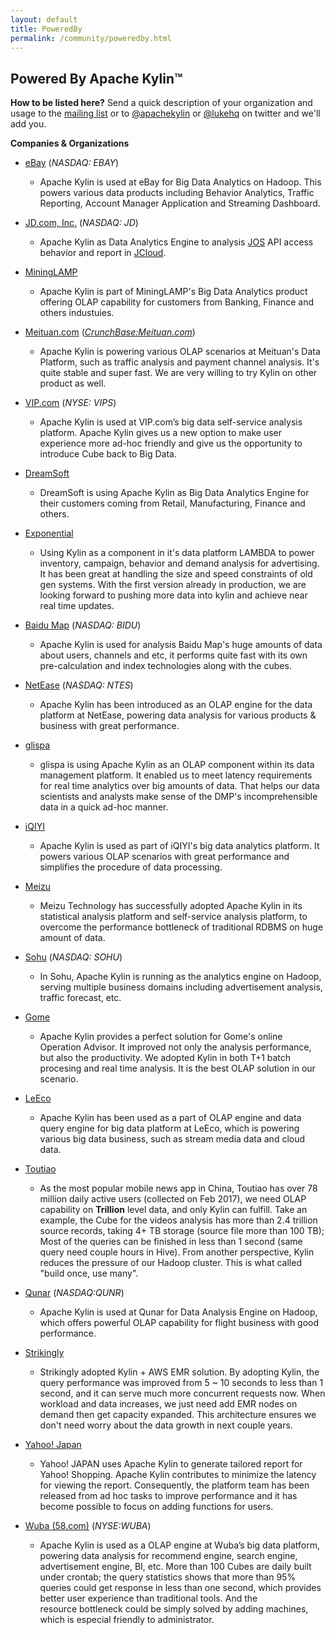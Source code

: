 ```yaml
---
layout: default
title: PoweredBy
permalink: /community/poweredby.html
---		
```


## Powered By Apache Kylin™

__How to be listed here?__
Send a quick description of your organization and usage to the [mailing list](mailto:user@kylin.apache.org) or to [@apachekylin](https://twitter.com/apachekylin) or [@lukehq](https://twitter.com/lukehq) on twitter and we'll add you.

__Companies & Organizations__

* [eBay](http://www.ebay.com)  (_NASDAQ: EBAY_)
    * Apache Kylin is used at eBay for Big Data Analytics on Hadoop. This powers various data products including Behavior Analytics, Traffic Reporting, Account Manager Application and Streaming Dashboard.
* [JD.com, Inc.](http://www.jd.com)  (_NASDAQ: JD_)
    * Apache Kylin as Data Analytics Engine to analysis [JOS](http://jos.jd.com) API access behavior and report in [JCloud](http://www.jcloud.com).
* [MiningLAMP](http://www.mininglamp.com)
    * Apache Kylin is part of MiningLAMP's Big Data Analytics product offering OLAP capability for customers from Banking, Finance and others industuies.
* [Meituan.com](http://www.meituan.com) (_[CrunchBase:Meituan.com](https://www.crunchbase.com/organization/meituan-com)_)
    * Apache Kylin is powering various OLAP scenarios at Meituan's Data Platform, such as traffic analysis and payment channel analysis. It's quite stable and super fast. We are very willing to try Kylin on other product as well.
* [VIP.com](http://www.vip.com)  (_NYSE: VIPS_)
    * Apache Kylin is used at VIP.com’s big data self-service analysis platform. Apache Kylin gives us a new option to make user experience more ad-hoc friendly and give us the opportunity to introduce Cube back to Big Data.
* [DreamSoft](http://www.dream-it.cn/)
    * DreamSoft is using Apache Kylin as Big Data Analytics Engine for their customers coming from Retail, Manufacturing, Finance and others.
* [Exponential](http://www.exponential.com)
	* Using Kylin as a component in it's data platform LAMBDA to power inventory, campaign, behavior and demand analysis for advertising. It has been great at handling the size and speed constraints of old gen systems. With the first version already in production, we are looking forward to pushing more data into kylin and achieve near real time updates. 
* [Baidu Map](http://map.baidu.com/)  (_NASDAQ: BIDU_)
	* Apache Kylin is used for analysis Baidu Map's huge amounts of data about users, channels and etc, it performs quite fast with its own pre-calculation and index technologies along with the cubes.
* [NetEase](http://www.163.com/)  (_NASDAQ: NTES_)
	* Apache Kylin has been introduced as an OLAP engine for the data platform at NetEase, powering data analysis for various products & business with great performance.
* [glispa](https://www.glispa.com/)  
	* glispa is using Apache Kylin as an OLAP component within its data management platform. It enabled us to meet latency requirements for real time analytics over big amounts of data. That helps our data scientists and analysts make sense of the DMP's incomprehensible data in a quick ad-hoc manner.
* [iQIYI](http://www.iqiyi.com/)  
    * Apache Kylin is used as part of iQIYI's big data analytics platform. It powers various OLAP scenarios with great performance and simplifies the procedure of data processing.
* [Meizu](https://www.meizu.com)  
    * Meizu Technology has successfully adopted Apache Kylin in its statistical analysis platform and self-service analysis platform, to overcome the performance bottleneck of traditional RDBMS on huge amount of data. 
* [Sohu](https://www.sohu.com)   (_NASDAQ: SOHU_)
    * In Sohu, Apache Kylin is running as the analytics engine on Hadoop, serving multiple business domains including advertisement analysis, traffic forecast, etc.
* [Gome](https://www.gome.com.cn/)  
    * Apache Kylin provides a perfect solution for Gome's online Operation Advisor. It improved not only the analysis performance, but also the productivity. We adopted Kylin in both T+1 batch procesing and real time analysis. It is the best OLAP solution in our scenario.    
* [LeEco](http://www.leeco.com/)  
    * Apache Kylin has been used as a part of OLAP engine and data query engine for big data platform at LeEco, which is powering various big data business, such as stream media data and cloud data.
* [Toutiao](https://www.toutiao.com/)  
    * As the most popular mobile news app in China, Toutiao has over 78 million daily active users (collected on Feb 2017), we need OLAP capability on **Trillion** level data, and only Kylin can fulfill. Take an example, the Cube for the videos analysis has more than 2.4 trillion source records, taking 4+ TB storage (source file more than 100 TB); Most of the queries can be finished in less than 1 second (same query need couple hours in Hive). From another perspective, Kylin reduces the pressure of our Hadoop cluster. This is what called "build once, use many".     
* [Qunar](https://www.qunar.com)  (_NASDAQ:QUNR_)
    * Apache Kylin is used at Qunar for Data Analysis Engine on Hadoop, which offers powerful OLAP capability for flight business with good performance.
* [Strikingly](https://strikingly.com/) 
    * Strikingly adopted Kylin + AWS EMR solution. By adopting Kylin, the query performance was improved from 5 ~ 10 seconds to less than 1 second, and it can serve much more concurrent requests now. When workload and data increases, we just need add EMR nodes on demand then get capacity expanded. This architecture ensures we don't need worry about the data growth in next couple years.
* [Yahoo! Japan](https://about.yahoo.co.jp/info/en/) 
    * Yahoo! JAPAN uses Apache Kylin to generate tailored report for Yahoo! Shopping. Apache Kylin contributes to minimize the latency for viewing the report. Consequently, the platform team has been released from ad hoc tasks to improve performance and it has become possible to focus on adding functions for users.

* [Wuba (58.com)](https://www.58.com)  (_NYSE:WUBA_)
    * Apache Kylin is used as a OLAP engine at Wuba’s big data platform, powering data analysis for recommend engine, search engine, advertisement engine, BI, etc. More than 100 Cubes are daily built under crontab; the query statistics shows that more than 95% queries could get response in less than one second, which provides better user experience than traditional tools. And the resource bottleneck could be simply solved by adding machines, which is especial friendly to administrator.